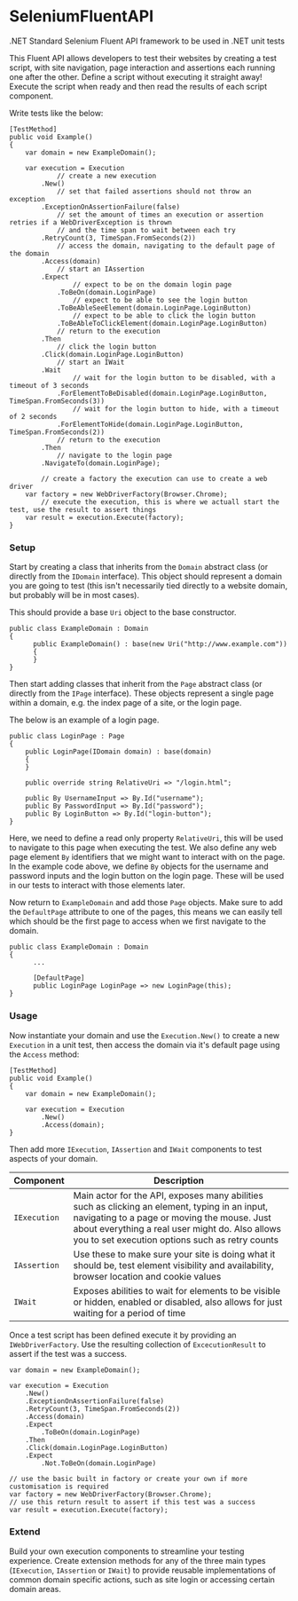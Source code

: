 # SeleniumFluentAPI
.NET Standard Selenium Fluent API framework to be used in .NET unit tests

This Fluent API allows developers to test their websites by creating a test script, with site navigation, page interaction and assertions each running one after the other. Define a script without executing it straight away! Execute the script when ready and then 
read the results of each script component.

Write tests like the below:

```
[TestMethod]
public void Example()
{
    var domain = new ExampleDomain();

    var execution = Execution
            // create a new execution
        .New()
            // set that failed assertions should not throw an exception
        .ExceptionOnAssertionFailure(false)
            // set the amount of times an execution or assertion retries if a WebDriverException is thrown
            // and the time span to wait between each try
        .RetryCount(3, TimeSpan.FromSeconds(2))
            // access the domain, navigating to the default page of the domain
        .Access(domain)
            // start an IAssertion
        .Expect
                // expect to be on the domain login page
            .ToBeOn(domain.LoginPage)
                // expect to be able to see the login button
            .ToBeAbleSeeElement(domain.LoginPage.LoginButton)
                // expect to be able to click the login button
            .ToBeAbleToClickElement(domain.LoginPage.LoginButton)
            // return to the execution
        .Then
            // click the login button
        .Click(domain.LoginPage.LoginButton)
            // start an IWait
        .Wait
                // wait for the login button to be disabled, with a timeout of 3 seconds
            .ForElementToBeDisabled(domain.LoginPage.LoginButton, TimeSpan.FromSeconds(3))
                // wait for the login button to hide, with a timeout of 2 seconds
            .ForElementToHide(domain.LoginPage.LoginButton, TimeSpan.FromSeconds(2))
            // return to the execution
        .Then
            // navigate to the login page
        .NavigateTo(domain.LoginPage);

        // create a factory the execution can use to create a web driver
    var factory = new WebDriverFactory(Browser.Chrome);
        // execute the execution, this is where we actuall start the test, use the result to assert things
    var result = execution.Execute(factory);
}
```

### Setup

Start by creating a class that inherits from the `Domain` abstract class (or directly from the `IDomain` interface). This object should represent a domain you are going to test (this isn't necessarily tied directly to a website domain, but probably will be in most cases).

This should provide a base `Uri` object to the base constructor.

```
public class ExampleDomain : Domain
{
      public ExampleDomain() : base(new Uri("http://www.example.com"))
      {
      }
}
```

Then start adding classes that inherit from the `Page` abstract class (or directly from the `IPage` interface). These objects represent a single page within a domain, e.g. the index page of a site, or the login page.

The below is an example of a login page.

```
public class LoginPage : Page
{
    public LoginPage(IDomain domain) : base(domain)
    {
    }

    public override string RelativeUri => "/login.html";
        
    public By UsernameInput => By.Id("username");
    public By PasswordInput => By.Id("password");
    public By LoginButton => By.Id("login-button");
}
```

Here, we need to define a read only property `RelativeUri`, this will be used to navigate to this page when executing the test. We also define any web page element `By` identifiers that we might want to interact with on the page. In the example code above, we define `By` objects for the username and password inputs and the login button on the login page. These will be used in our tests to interact with those elements later.

Now return to `ExampleDomain` and add those `Page` objects. Make sure to add the `DefaultPage` attribute to one of the pages, this means we can easily tell which should be the first page to access when we first navigate to the domain.

```
public class ExampleDomain : Domain
{
      ...
      
      [DefaultPage]
      public LoginPage LoginPage => new LoginPage(this);
}
```

### Usage

Now instantiate your domain and use the `Execution.New()` to create a new `Execution` in a unit test, then access the domain via it's default page using the `Access` method:

```
[TestMethod]
public void Example()
{
    var domain = new ExampleDomain();

    var execution = Execution
        .New()
        .Access(domain);
}
```

Then add more `IExecution`, `IAssertion` and `IWait` components to test aspects of your domain. 

| Component | Description |
|---|---|
|`IExecution`| Main actor for the API, exposes many abilities such as clicking an element, typing in an input, navigating to a page or moving the mouse. Just about everything a real user might do. Also allows you to set execution options such as retry counts |
|`IAssertion`| Use these to make sure your site is doing what it should be, test element visibility and availability, browser location and cookie values |
|`IWait`| Exposes abilities to wait for elements to be visible or hidden, enabled or disabled, also allows for just waiting for a period of time |

Once a test script has been defined execute it by providing an `IWebDriverFactory`. Use the resulting collection of `ExcecutionResult` to assert if the test was a success.

```
var domain = new ExampleDomain();

var execution = Execution
    .New()
    .ExceptionOnAssertionFailure(false)
    .RetryCount(3, TimeSpan.FromSeconds(2))
    .Access(domain)
    .Expect
        .ToBeOn(domain.LoginPage)
    .Then
    .Click(domain.LoginPage.LoginButton)
    .Expect
        .Not.ToBeOn(domain.LoginPage)

// use the basic built in factory or create your own if more customisation is required
var factory = new WebDriverFactory(Browser.Chrome);
// use this return result to assert if this test was a success
var result = execution.Execute(factory);
```

### Extend

Build your own execution components to streamline your testing experience. Create extension methods for any of the three main types (`IExecution`, `IAssertion` or `IWait`) to provide reusable implementations of common domain specific actions, such as site login or accessing certain domain areas.

